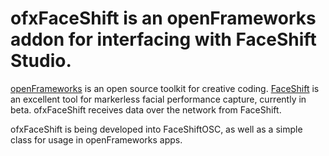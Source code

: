 # ofxFaceShift is an openFrameworks addon for interfacing with FaceShift Studio.

[openFrameworks](http://openFrameworks.cc/) is an open source toolkit for creative coding. [FaceShift](http://faceshift.com) is an excellent tool for markerless facial performance capture, currently in beta. ofxFaceShift receives data over the network from FaceShift.

ofxFaceShift is being developed into FaceShiftOSC, as well as a simple class for usage in openFrameworks apps.